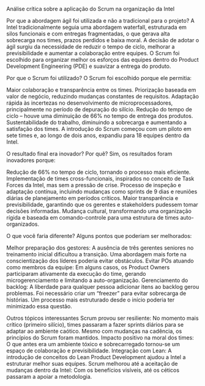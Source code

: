 Análise crítica sobre a aplicação do Scrum na organização da Intel

Por que a abordagem ágil foi utilizada e não a tradicional para o projeto?
A Intel tradicionalmente seguia uma abordagem waterfall, estruturada em silos funcionais e com entregas fragmentadas, o que gerava alta sobrecarga nos times, prazos perdidos e baixa moral. A decisão de adotar o ágil surgiu da necessidade de reduzir o tempo de ciclo, melhorar a previsibilidade e aumentar a colaboração entre equipes. O Scrum foi escolhido para organizar melhor os esforços das equipes dentro do Product Development Engineering (PDE) e suavizar a entrega do produto.

Por que o Scrum foi utilizado?
O Scrum foi escolhido porque ele permitia:

Maior colaboração e transparência entre os times.
Priorização baseada em valor de negócio, reduzindo mudanças constantes de requisitos.
Adaptação rápida às incertezas no desenvolvimento de microprocessadores, principalmente no período de depuração do silício.
Redução do tempo de ciclo – houve uma diminuição de 66% no tempo de entrega dos produtos.
Sustentabilidade do trabalho, diminuindo a sobrecarga e aumentando a satisfação dos times.
A introdução do Scrum começou com um piloto em sete times e, ao longo de dois anos, expandiu para 18 equipes dentro da Intel.

O resultado final era inovador? Por quê?
Sim, os resultados foram inovadores porque:

Redução de 66% no tempo de ciclo, tornando o processo mais eficiente.
Implementação de times cross-funcionais, inspirados no conceito de Task Forces da Intel, mas sem a pressão de crise.
Processo de inspeção e adaptação contínua, incluindo mudanças como sprints de 9 dias e reuniões diárias de planejamento em períodos críticos.
Maior transparência e previsibilidade, garantindo que os gerentes e stakeholders pudessem tomar decisões informadas.
Mudança cultural, transformando uma organização rígida e baseada em comando-controle para uma estrutura de times auto-organizados.

O que você faria diferente?
Alguns pontos que poderiam ser melhorados:

Melhor preparação dos gestores: A ausência de três gerentes seniores no treinamento inicial dificultou a transição. Uma abordagem mais forte na conscientização dos líderes poderia evitar obstáculos.
Evitar POs atuando como membros da equipe: Em alguns casos, os Product Owners participaram ativamente da execução do time, gerando microgerenciamento e limitando a auto-organização.
Gerenciamento do backlog: A liberdade para qualquer pessoa adicionar itens ao backlog gerou problemas. Foi necessário criar um “freezer” para evitar sobrecarga de histórias. Um processo mais estruturado desde o início poderia ter minimizado essa questão.

Outros tópicos interessantes
Scrum provou ser resiliente: No momento mais crítico (primeiro silício), times passaram a fazer sprints diários para se adaptar ao ambiente caótico. Mesmo com mudanças na cadência, os princípios do Scrum foram mantidos.
Impacto positivo na moral dos times: O que antes era um ambiente tóxico e sobrecarregado tornou-se um espaço de colaboração e previsibilidade.
Integração com Lean: A introdução de conceitos do Lean Product Development ajudou a Intel a estruturar melhor suas equipes.
Scrum melhorou até a aceitação de mudanças dentro da Intel: Com os benefícios visíveis, até os céticos passaram a apoiar a metodologia.
